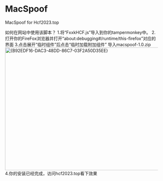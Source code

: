 # MacSpoof
MacSpoof for Hcf2023.top

如何在网站中使用该脚本？
1.将“FxxkHCF.js”导入到你的tampermonkey中。
2.打开你的FireFox浏览器并打开“about:debugging#/runtime/this-firefox”对应的界面
3.点击展开“临时组件”后点击“临时加载附加组件” 导入macspoof-1.0.zip<img width="694" height="405" alt="{B92EDF16-DAC3-48DD-86C7-03F2A50D35EE}" src="https://github.com/user-attachments/assets/6a22d303-160b-4ce3-a82b-58b42b68b292" />
4.你的安装已经完成，访问hcf2023.top看下效果

